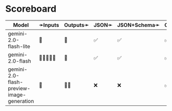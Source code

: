 # Scoreboard

| Model                                     | ➛Inputs    | Outputs➛   | JSON➛   | JSON+Schema➛   | Chat | Streaming | Tools | Batch | Seed | Files | Citations | Thinking |
| ----------------------------------------- | ---------- | ---------- | ------- | -------------- | ---- | --------- | ----- | ----- | ---- | ----- | --------- | -------- |
| gemini-2.0-flash-lite                     | 💬         | 💬         | ✅      | ✅             | ✅   | ✅        | ✅    | ❌    | ✅   | ✅    | ❌        | ❌       |
| gemini-2.0-flash                          | 🎤🎥💬📄📸 | 💬         | ✅      | ✅             | ✅   | ✅        | ✅    | ❌    | ✅   | ✅    | ❌        | ❌       |
| gemini-2.0-flash-preview-image-generation | 💬         | 💬📸       | ❌      | ❌             | ✅   | ✅        | 💨🧐  | ❌    | ✅   | ✅    | ❌        | ❌       |
